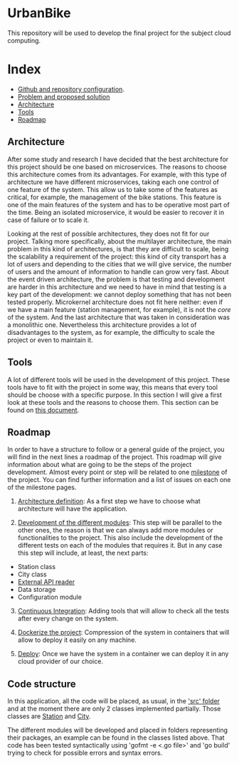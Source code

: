 # UrbanBike
This repository will be used to develop the final project for the subject cloud computing.

# Index
* [Github and repository configuration](./doc/repository_preparation.md).
* [Problem and proposed solution](./doc/problem_definition.md)
* [Architecture](./doc/architecture.md)
* [Tools](./doc/tools.md)
* [Roadmap](./doc/roadmap.md)

## Architecture

After some study and research I have decided that the best architecture for this project should be one based on microservices. The reasons to choose this architecture comes from its advantages. For example, with this type of architecture we have different microservices, taking each one control of one feature of the system. This allow us to take some of the features as critical, for example, the management of the bike stations. This feature is one of the main features of the system and has to be operative most part of the time. Being an isolated microservice, it would be easier to recover it in case of failure or to scale it.

Looking at the rest of possible architectures, they does not fit for our project. Talking more specifically, about the multilayer architecture, the main problem in this kind of architectures, is that they are difficult to scale, being the scalability a requirement of the project: this kind of city transport has a lot of users and depending to the cities that we will give service, the number of users and the amount of information to handle can grow very fast.
About the event driven architecture, the problem is that testing and development are harder in this architecture and we need to have in mind that testing is a key part of the development: we cannot deploy something that has not been tested properly. Microkernel architecture does not fit here neither: even if we have a main feature (station management, for example), it is not the *core* of the system. And the last architecture that was taken in consideration was a monolithic one. Nevertheless this architecture provides a lot of disadvantages to the system, as for example, the difficulty to scale the project or even to maintain it.


## Tools

A lot of different tools will be used in the development of this project. These tools have to fit with the project in some way, this means that every tool should be choose with a specific purpose. In this section I will give a first look at these tools and the reasons to choose them. This section can be found on [this document](./doc/tools.md).

## Roadmap

In order to have a structure to follow or a general guide of the project, you will find in the next lines a roadmap of the project. This roadmap will give information about what are going to be the steps of the project development. Almost every point or step will be related to one [milestone](https://github.com/FernandoRoldan93/UrbanBike/milestones) of the project. You can find further information and a list of issues on each one of the milestone pages.

1. [Architecture definition](https://github.com/FernandoRoldan93/UrbanBike/milestone/2): As a first step we have to choose what architecture will have the application.

2. [Development of the different modules](https://github.com/FernandoRoldan93/UrbanBike/milestone/3): This step will be parallel to the other ones, the reason is that we can always add more modules or functionalities to the project. This also include the development of the different tests on each of the modules that requires it. But in any case this step will include, at least, the next parts:
  * Station class
  * City class
  * [External API reader](https://github.com/FernandoRoldan93/UrbanBike/milestone/5)
  * Data storage
  * Configuration module

3. [Continuous Integration](https://github.com/FernandoRoldan93/UrbanBike/milestone/8): Adding tools that will allow to check all the tests after every change on the system.

4. [Dockerize the project](https://github.com/FernandoRoldan93/UrbanBike/milestone/6): Compression of the system in containers that will allow to deploy it easily on any machine.

5. [Deploy](https://github.com/FernandoRoldan93/UrbanBike/milestone/7): Once we have the system in a container we can deploy it in any cloud provider of our choice.

## Code structure

In this application, all the code will be placed, as usual, in the ['src' folder](./src) and at the moment there are only 2 classes implemented partially. Those classes are [Station](./src/station/station.go) and [City](./src/station/city.go).

The different modules will be developed and placed in folders representing their packages, an example can be found in the classes listed above. That code has been tested syntactically using 'gofmt -e <.go file>' and 'go build' trying to check for possible errors and syntax errors.
